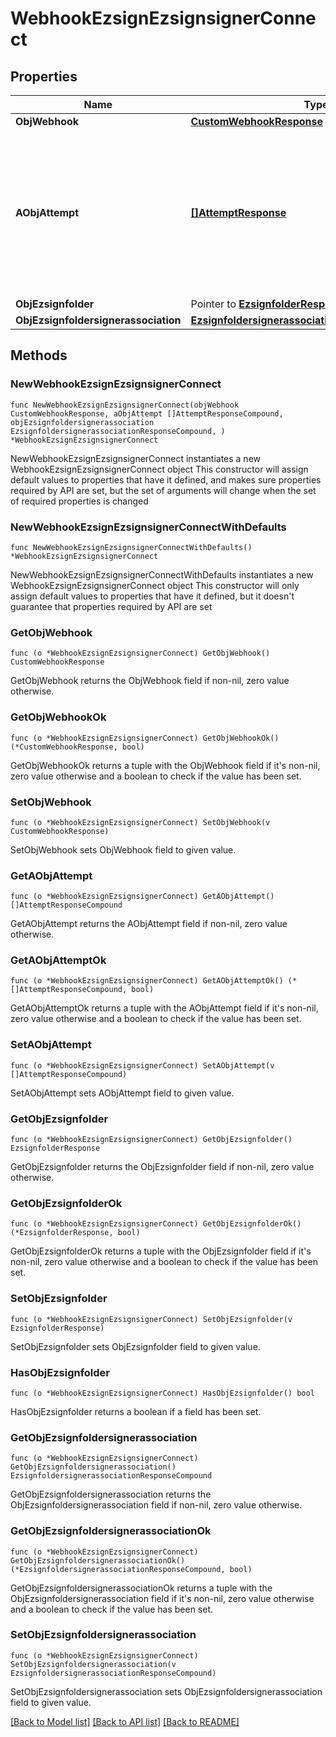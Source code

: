 # WebhookEzsignEzsignsignerConnect

## Properties

Name | Type | Description | Notes
------------ | ------------- | ------------- | -------------
**ObjWebhook** | [**CustomWebhookResponse**](CustomWebhookResponse.md) |  | 
**AObjAttempt** | [**[]AttemptResponse**](AttemptResponse.md) | An array containing details of previous attempts that were made to deliver the message. The array is empty if it&#39;s the first attempt. | 
**ObjEzsignfolder** | Pointer to [**EzsignfolderResponse**](EzsignfolderResponse.md) |  | [optional] 
**ObjEzsignfoldersignerassociation** | [**EzsignfoldersignerassociationResponseCompound**](EzsignfoldersignerassociationResponseCompound.md) |  | 

## Methods

### NewWebhookEzsignEzsignsignerConnect

`func NewWebhookEzsignEzsignsignerConnect(objWebhook CustomWebhookResponse, aObjAttempt []AttemptResponseCompound, objEzsignfoldersignerassociation EzsignfoldersignerassociationResponseCompound, ) *WebhookEzsignEzsignsignerConnect`

NewWebhookEzsignEzsignsignerConnect instantiates a new WebhookEzsignEzsignsignerConnect object
This constructor will assign default values to properties that have it defined,
and makes sure properties required by API are set, but the set of arguments
will change when the set of required properties is changed

### NewWebhookEzsignEzsignsignerConnectWithDefaults

`func NewWebhookEzsignEzsignsignerConnectWithDefaults() *WebhookEzsignEzsignsignerConnect`

NewWebhookEzsignEzsignsignerConnectWithDefaults instantiates a new WebhookEzsignEzsignsignerConnect object
This constructor will only assign default values to properties that have it defined,
but it doesn't guarantee that properties required by API are set

### GetObjWebhook

`func (o *WebhookEzsignEzsignsignerConnect) GetObjWebhook() CustomWebhookResponse`

GetObjWebhook returns the ObjWebhook field if non-nil, zero value otherwise.

### GetObjWebhookOk

`func (o *WebhookEzsignEzsignsignerConnect) GetObjWebhookOk() (*CustomWebhookResponse, bool)`

GetObjWebhookOk returns a tuple with the ObjWebhook field if it's non-nil, zero value otherwise
and a boolean to check if the value has been set.

### SetObjWebhook

`func (o *WebhookEzsignEzsignsignerConnect) SetObjWebhook(v CustomWebhookResponse)`

SetObjWebhook sets ObjWebhook field to given value.


### GetAObjAttempt

`func (o *WebhookEzsignEzsignsignerConnect) GetAObjAttempt() []AttemptResponseCompound`

GetAObjAttempt returns the AObjAttempt field if non-nil, zero value otherwise.

### GetAObjAttemptOk

`func (o *WebhookEzsignEzsignsignerConnect) GetAObjAttemptOk() (*[]AttemptResponseCompound, bool)`

GetAObjAttemptOk returns a tuple with the AObjAttempt field if it's non-nil, zero value otherwise
and a boolean to check if the value has been set.

### SetAObjAttempt

`func (o *WebhookEzsignEzsignsignerConnect) SetAObjAttempt(v []AttemptResponseCompound)`

SetAObjAttempt sets AObjAttempt field to given value.


### GetObjEzsignfolder

`func (o *WebhookEzsignEzsignsignerConnect) GetObjEzsignfolder() EzsignfolderResponse`

GetObjEzsignfolder returns the ObjEzsignfolder field if non-nil, zero value otherwise.

### GetObjEzsignfolderOk

`func (o *WebhookEzsignEzsignsignerConnect) GetObjEzsignfolderOk() (*EzsignfolderResponse, bool)`

GetObjEzsignfolderOk returns a tuple with the ObjEzsignfolder field if it's non-nil, zero value otherwise
and a boolean to check if the value has been set.

### SetObjEzsignfolder

`func (o *WebhookEzsignEzsignsignerConnect) SetObjEzsignfolder(v EzsignfolderResponse)`

SetObjEzsignfolder sets ObjEzsignfolder field to given value.

### HasObjEzsignfolder

`func (o *WebhookEzsignEzsignsignerConnect) HasObjEzsignfolder() bool`

HasObjEzsignfolder returns a boolean if a field has been set.

### GetObjEzsignfoldersignerassociation

`func (o *WebhookEzsignEzsignsignerConnect) GetObjEzsignfoldersignerassociation() EzsignfoldersignerassociationResponseCompound`

GetObjEzsignfoldersignerassociation returns the ObjEzsignfoldersignerassociation field if non-nil, zero value otherwise.

### GetObjEzsignfoldersignerassociationOk

`func (o *WebhookEzsignEzsignsignerConnect) GetObjEzsignfoldersignerassociationOk() (*EzsignfoldersignerassociationResponseCompound, bool)`

GetObjEzsignfoldersignerassociationOk returns a tuple with the ObjEzsignfoldersignerassociation field if it's non-nil, zero value otherwise
and a boolean to check if the value has been set.

### SetObjEzsignfoldersignerassociation

`func (o *WebhookEzsignEzsignsignerConnect) SetObjEzsignfoldersignerassociation(v EzsignfoldersignerassociationResponseCompound)`

SetObjEzsignfoldersignerassociation sets ObjEzsignfoldersignerassociation field to given value.



[[Back to Model list]](../README.md#documentation-for-models) [[Back to API list]](../README.md#documentation-for-api-endpoints) [[Back to README]](../README.md)


